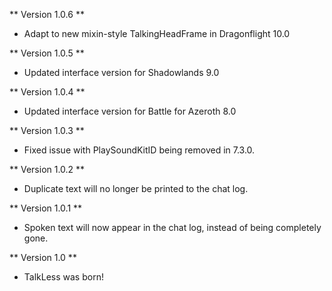 ** Version 1.0.6 **
* Adapt to new mixin-style TalkingHeadFrame in Dragonflight 10.0

** Version 1.0.5 **
* Updated interface version for Shadowlands 9.0

** Version 1.0.4 **
* Updated interface version for Battle for Azeroth 8.0

** Version 1.0.3 **
* Fixed issue with PlaySoundKitID being removed in 7.3.0.

** Version 1.0.2 **
* Duplicate text will no longer be printed to the chat log.

** Version 1.0.1 **
* Spoken text will now appear in the chat log, instead of being completely gone.

** Version 1.0 **
* TalkLess was born!